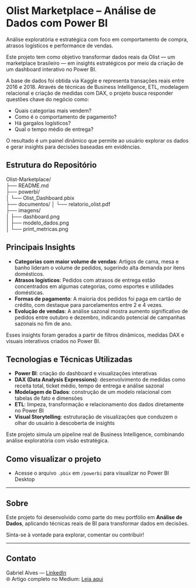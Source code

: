 # Olist Marketplace – Análise de Dados com Power BI  
Análise exploratória e estratégica com foco em comportamento de compra, atrasos logísticos e performance de vendas.

Este projeto tem como objetivo transformar dados reais da Olist — um marketplace brasileiro — em insights estratégicos por meio da criação de um dashboard interativo no Power BI.

A base de dados foi obtida via Kaggle e representa transações reais entre 2016 e 2018. Através de técnicas de Business Intelligence, ETL, modelagem relacional e criação de medidas com DAX, o projeto busca responder questões chave do negócio como:

- Quais categorias mais vendem?
- Como é o comportamento de pagamento?
- Há gargalos logísticos?
- Qual o tempo médio de entrega?

O resultado é um painel dinâmico que permite ao usuário explorar os dados e gerar insights para decisões baseadas em evidências.

##  Estrutura do Repositório

Olist-Marketplace/  
├── README.md  
├── powerbi/  
│   └── Olist_Dashboard.pbix  
├── documentos/ 
│   └── relatorio_olist.pdf  
├── imagens/  
│   ├── dashboard.png  
│   ├── modelo_dados.png  
│   └── print_metricas.png  

## Principais Insights

-  **Categorias com maior volume de vendas**: Artigos de cama, mesa e banho lideram o volume de pedidos, sugerindo alta demanda por itens domésticos.
- **Atrasos logísticos**: Pedidos com atrasos de entrega estão concentrados em algumas categorias, como esportes e utilidades domésticas.
- **Formas de pagamento**: A maioria dos pedidos foi paga em cartão de crédito, com destaque para parcelamentos entre 2 e 4 vezes.
- **Evolução de vendas**: A análise sazonal mostra aumento significativo de pedidos entre outubro e dezembro, indicando potencial de campanhas sazonais no fim de ano.

Esses insights foram gerados a partir de filtros dinâmicos, medidas DAX e visuais interativos criados no Power BI.

## Tecnologias e Técnicas Utilizadas

- **Power BI**: criação do dashboard e visualizações interativas
- **DAX (Data Analysis Expressions)**: desenvolvimento de medidas como receita total, ticket médio, tempo de entrega e análise sazonal
- **Modelagem de Dados**: construção de um modelo relacional com tabelas de fato e dimensões
- **ETL**: limpeza, transformação e relacionamento dos dados diretamente no Power BI
- **Visual Storytelling**: estruturação de visualizações que conduzem o olhar do usuário à descoberta de insights

Este projeto simula um pipeline real de Business Intelligence, combinando análise exploratória com visão estratégica.

##  Como visualizar o projeto

- Acesse o arquivo `.pbix` em `/powerbi` para visualizar no Power BI Desktop

---

##  Sobre

Este projeto foi desenvolvido como parte do meu portfólio em **Análise de Dados**, aplicando técnicas reais de BI para transformar dados em decisões.

Sinta-se à vontade para explorar, comentar ou contribuir!

---

##  Contato

Gabriel Alves — [LinkedIn](https://www.linkedin.com/in/gabriel-alves-dados/)  
🌐 Artigo completo no Medium: [Leia aqui]([https://lnkd.in/dvM7dgU8](https://medium.com/@gabrielhanszmann/análise-de-dados-reais-da-olist-com-power-bi-c16cafe2a35d))
